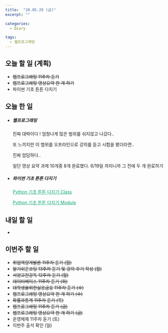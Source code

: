 ```yaml
---
title:  "20.05.29 (금)"
excerpt: ""

categories:
  - Diary

tags:
  - 웹프로그래밍
---
```


## 오늘 할 일 (계획)

- ~~웹프로그래밍 11주차 듣기~~
- ~~웹프로그래밍 영상요약 한 개 하기~~
- 파이썬 기초 튼튼 다지기


## 오늘 한 일

- ##### 웹프로그래밍

  진짜 대박이다 ! 엄청나게 많은 범위를 쉬지않고 나갔다..

  또 느끼지만 이 범위를 오프라인으로 강의를 듣고 시험을 봤더라면..

  진짜 암담하다..

  일단 영상 요약 과제 10개중 8개 완료했다. 6/19일 까지니까 그 전에 두 개 완료하기

- ##### 파이썬 기초 튼튼 다지기

  <a href="https://nam-ki-bok.github.io/python/Python_Start6/" style="color:#0FA678">Python 기초 튼튼 다지기 Class</a>

  <a href="https://nam-ki-bok.github.io/python/Python_Start7/" style="color:#0FA678">Python 기초 튼튼 다지기 Module</a>

## 내일 할 일

- 

## 이번주 할 일

- ~~취업역량개발론 11주차 듣기 (월)~~
- ~~알기쉬운코딩 13주차 듣기 및 강의 후기 작성 (월)~~
- ~~서양고전강독 12주차 듣기 (월)~~
- ~~데이터베이스 11주차 듣기 (화)~~
- ~~대학생을위한실용금융 11주차 듣기 (수)~~
- ~~웹프로그래밍 영상요약 한 개 하기 (수)~~
- ~~확률과통계 11주차 듣기 (목)~~
- ~~웹프로그래밍 11주차 듣기 (금)~~
- ~~웹프로그래밍 영상요약 한 개 하기 (금)~~
- 운영체제 11주차 듣기 (토)
- 이번주 출석 확인 (일)
